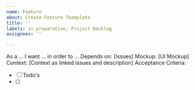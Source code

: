 ```yaml
---
name: Feature
about: Create Feature Teamplate
title: ''
labels: in preparation, Project Backlog
assignees: ''

---
```


As a ... I want ... in order to ...
Depends on: 
[Issues]
Mockup:
[UI Mockup]
Context: 
[Context as linked issues and description]
Acceptance Criteria:
- [ ] Todo's
- [ ]
